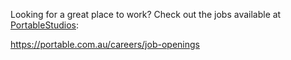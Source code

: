 Looking for a great place to work? Check out the jobs available at [PortableStudios](https://github.com/PortableStudios):

https://portable.com.au/careers/job-openings
